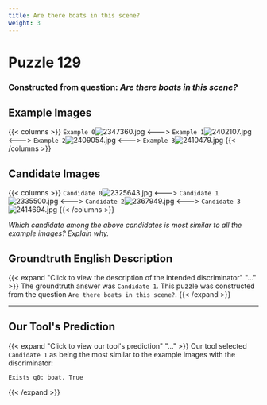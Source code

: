 ```yaml
---
title: Are there boats in this scene?
weight: 3
---
```


# Puzzle 129
### Constructed from question: _Are there boats in this scene?_


## Example Images
{{< columns >}}
`Example 0`![2347360.jpg](/gqa_images/2347360.jpg)
<--->
`Example 1`![2402107.jpg](/gqa_images/2402107.jpg)
<--->
`Example 2`![2409054.jpg](/gqa_images/2409054.jpg)
<--->
`Example 3`![2410479.jpg](/gqa_images/2410479.jpg)
{{< /columns >}}

## Candidate Images
{{< columns >}}
`Candidate 0`![2325643.jpg](/gqa_images/2325643.jpg)
<--->
`Candidate 1`![2335500.jpg](/gqa_images/2335500.jpg)
<--->
`Candidate 2`![2367949.jpg](/gqa_images/2367949.jpg)
<--->
`Candidate 3`![2414694.jpg](/gqa_images/2414694.jpg)
{{< /columns >}}

*Which candidate among the above candidates is most similar to all the example images? Explain why.*

## Groundtruth English Description

{{< expand "Click to view the description of the intended discriminator" "..." >}}
The groundtruth answer was `Candidate 1`. This puzzle was constructed from the question `Are there boats in this scene?`.
{{< /expand >}}

---

## Our Tool's Prediction

{{< expand "Click to view our tool's prediction" "..." >}}
Our tool selected `Candidate 1` as being the most similar to the example images with the discriminator:
```plaintext
Exists q0: boat. True
```
{{< /expand >}}
